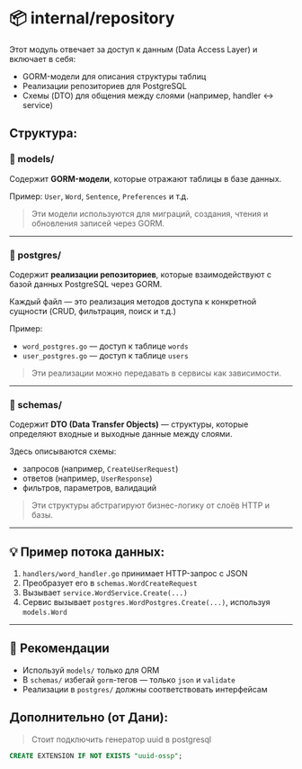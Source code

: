 # 📦 internal/repository

Этот модуль отвечает за доступ к данным (Data Access Layer) и включает в себя:

- GORM-модели для описания структуры таблиц
- Реализации репозиториев для PostgreSQL
- Схемы (DTO) для общения между слоями (например, handler ↔ service)

## Структура:

### 📁 models/

Содержит **GORM-модели**, которые отражают таблицы в базе данных.

Пример: `User`, `Word`, `Sentence`, `Preferences` и т.д.

> Эти модели используются для миграций, создания, чтения и обновления записей через GORM.

---

### 📁 postgres/

Содержит **реализации репозиториев**, которые взаимодействуют с базой данных PostgreSQL через GORM.

Каждый файл — это реализация методов доступа к конкретной сущности (CRUD, фильтрация, поиск и т.д.)

Пример:  
- `word_postgres.go` — доступ к таблице `words`
- `user_postgres.go` — доступ к таблице `users`

> Эти реализации можно передавать в сервисы как зависимости.

---

### 📁 schemas/

Содержит **DTO (Data Transfer Objects)** — структуры, которые определяют входные и выходные данные между слоями.

Здесь описываются схемы:
- запросов (например, `CreateUserRequest`)
- ответов (например, `UserResponse`)
- фильтров, параметров, валидаций

> Эти структуры абстрагируют бизнес-логику от слоёв HTTP и базы.

---

## 💡 Пример потока данных:

1. `handlers/word_handler.go` принимает HTTP-запрос с JSON
2. Преобразует его в `schemas.WordCreateRequest`
3. Вызывает `service.WordService.Create(...)`
4. Сервис вызывает `postgres.WordPostgres.Create(...)`, используя `models.Word`

---

## 🧭 Рекомендации

- Используй `models/` только для ORM
- В `schemas/` избегай `gorm`-тегов — только `json` и `validate`
- Реализации в `postgres/` должны соответствовать интерфейсам

## Дополнительно (от Дани):

> Стоит подключить генератор uuid в postgresql
 ```SQL
CREATE EXTENSION IF NOT EXISTS "uuid-ossp";
```
